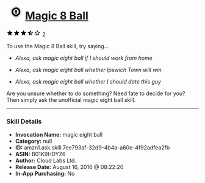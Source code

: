 # &nbsp;<img src="skill_icon" alt="Magic 8 Ball icon" width="36"> [Magic 8 Ball](http://alexa.amazon.com/#skills/amzn1.ask.skill.7ee793af-32d9-4b4a-a60e-4f92adfea2fb)
![3.5 stars](../../images/ic_star_black_18dp_1x.png)![3.5 stars](../../images/ic_star_black_18dp_1x.png)![3.5 stars](../../images/ic_star_black_18dp_1x.png)![3.5 stars](../../images/ic_star_half_black_18dp_1x.png)![3.5 stars](../../images/ic_star_border_black_18dp_1x.png) 2

To use the Magic 8 Ball skill, try saying...

* *Alexa, ask magic eight ball if I should work from home*

* *Alexa, ask magic eight ball whether Ipswich Town will win*

* *Alexa, ask magic eight ball whether I should date this guy*

Are you unsure whether to do something? Need fate to decide for you? Then simply ask the unofficial magic eight ball skill.

***

### Skill Details

* **Invocation Name:** magic eight ball
* **Category:** null
* **ID:** amzn1.ask.skill.7ee793af-32d9-4b4a-a60e-4f92adfea2fb
* **ASIN:** B01K9HDYZ6
* **Author:** Cloud Labs Ltd. 
* **Release Date:** August 16, 2016 @ 08:22:20
* **In-App Purchasing:** No
